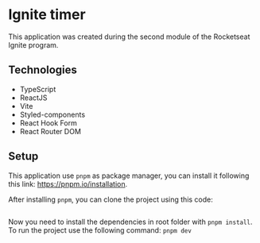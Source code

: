 # Ignite timer

This application was created during the second module of the Rocketseat Ignite program.

## Technologies

- TypeScript
- ReactJS
- Vite
- Styled-components
- React Hook Form
- React Router DOM

## Setup

This application use `pnpm` as package manager, you can install it following this link: https://pnpm.io/installation.

After installing `pnpm`, you can clone the project using this code:

```

```

Now you need to install the dependencies in root folder with `pnpm install`.
To run the project use the following command: `pnpm dev`
